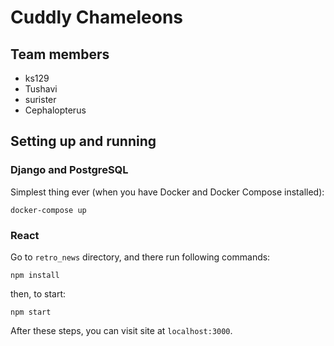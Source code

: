 # Cuddly Chameleons
## Team members
- ks129
- Tushavi
- surister
- Cephalopterus

## Setting up and running
### Django and PostgreSQL
Simplest thing ever (when you have Docker and Docker Compose installed):
```
docker-compose up
```

### React
Go to `retro_news` directory, and there run following commands:
```
npm install
```
then, to start:
```
npm start
```
After these steps, you can visit site at `localhost:3000`.
